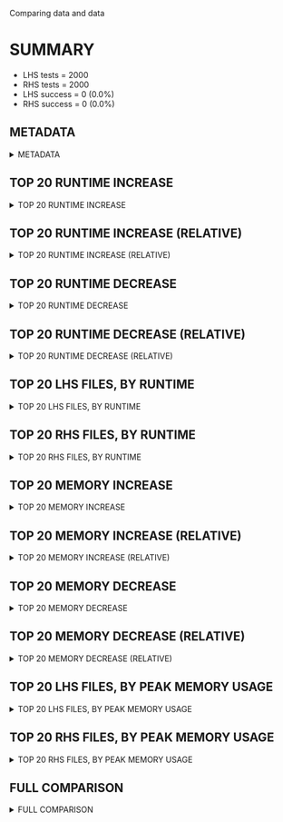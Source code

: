 Comparing data and data


# SUMMARY
- LHS tests = 2000
- RHS tests = 2000
- LHS success = 0  (0.0%)
- RHS success = 0  (0.0%)


## METADATA

<details><summary>METADATA</summary>

# LHS
<pre>
Ramon benchmark for Z3
-
Job description: 
Job tag: smt-sls-bv
Z3 repo: https://github.com/Z3Prover/z3
Z3 commit: 85d3041a808b64c9d8491cd1084bdd0431618ece
Z3 branch: master
Z3 options: "-T:20 -v:2 -st tactic.default_tactic="(then simplify propagate-values solve-eqs simplify smt-sls)" model_validate=true"
Z3 inputs: inputs/QF_BV_SAT
Z3 commit message: avoid platform non-reproducibility due to argument evaluation ordering

</pre>
# RHS
<pre>
Ramon benchmark for Z3
-
Job description: 
Job tag: smt-sls-bv
Z3 repo: https://github.com/Z3Prover/z3
Z3 commit: 85d3041a808b64c9d8491cd1084bdd0431618ece
Z3 branch: master
Z3 options: "-T:20 -v:2 -st tactic.default_tactic="(then simplify propagate-values solve-eqs simplify smt-sls)" model_validate=true"
Z3 inputs: inputs/QF_BV_SAT
Z3 commit message: avoid platform non-reproducibility due to argument evaluation ordering

</pre>
</details>


## TOP 20 RUNTIME INCREASE

<details><summary>TOP 20 RUNTIME INCREASE</summary>

|FILE                                                                                        |TIME_L     |TIME_R     |DIFF(s)    |DIFF(%)|
|-------------|-------------:|-------------:|--------------:|------------:|
</details>


## TOP 20 RUNTIME INCREASE (RELATIVE)

<details><summary>TOP 20 RUNTIME INCREASE (RELATIVE)</summary>

|FILE                                                                                        |TIME_L     |TIME_R     |DIFF(s)    |DIFF(%)|
|-------------|-------------:|-------------:|--------------:|------------:|
</details>


## TOP 20 RUNTIME DECREASE

<details><summary>TOP 20 RUNTIME DECREASE</summary>

|FILE                                                                                        |TIME_L     |TIME_R     |DIFF(s)    |DIFF(%)|
|-------------|-------------:|-------------:|--------------:|------------:|
</details>


## TOP 20 RUNTIME DECREASE (RELATIVE)

<details><summary>TOP 20 RUNTIME DECREASE (RELATIVE)</summary>

|FILE                                                                                        |TIME_L     |TIME_R     |DIFF(s)    |DIFF(%)|
|-------------|-------------:|-------------:|--------------:|------------:|
</details>


## TOP 20 LHS FILES, BY RUNTIME

<details><summary>TOP 20 LHS FILES, BY RUNTIME</summary>

|FILE                                                                                       |TIME     |MEM        |
|------------|----------:|---------:|
|div3.c.20.smt2                                                                             |   0.047s |21.736MiB|
|div.c.20.smt2                                                                              |   0.045s |21.64MiB|
|mult1.c.20.smt2                                                                            |   0.036s |20.148MiB|
|bin_libmsrpc_vc1225392.smt2                                                                |   0.033s |19.468MiB|
|bin_libmsrpc_vc1228527.smt2                                                                |   0.033s |19.464MiB|
|bin_libmsrpc_vc1228610.smt2                                                                |   0.032s |19.34MiB|
|bin_libsmbsharemodes_vc7666.smt2                                                           |   0.032s |19.624MiB|
|bin_libsmbclient_vc1225773.smt2                                                            |   0.032s |19.448MiB|
|bin_libmsrpc_vc1225408.smt2                                                                |   0.031s |19.164MiB|
|bin_libsmbclient_vc1225841.smt2                                                            |   0.031s |19.532MiB|
|bin_libsmbclient_vc1225256.smt2                                                            |   0.031s |19.34MiB|
|bin_libsmbclient_vc1228531.smt2                                                            |   0.030s |19.408MiB|
|bin_libsmbclient_vc1228452.smt2                                                            |   0.030s |19.48MiB|
|bin_libsmbclient_vc1228442.smt2                                                            |   0.030s |19.38MiB|
|bin_libsmbclient_vc1225758.smt2                                                            |   0.030s |19.6MiB|
|bin_libmsrpc_vc1228514.smt2                                                                |   0.030s |19.372MiB|
|bin_libsmbclient_vc1228491.smt2                                                            |   0.030s |19.488MiB|
|bin_libmsrpc_vc1225895.smt2                                                                |   0.030s |19.404MiB|
|bin_libsmbclient_vc1225887.smt2                                                            |   0.029s |19.468MiB|
|bin_libmsrpc_vc1225395.smt2                                                                |   0.029s |19.384MiB|
</details>


## TOP 20 RHS FILES, BY RUNTIME

<details><summary>TOP 20 RHS FILES, BY RUNTIME</summary>

|FILE                                                                                       |TIME     |MEM        |
|------------|----------:|---------:|
|div3.c.20.smt2                                                                             |   0.047s |21.736MiB|
|div.c.20.smt2                                                                              |   0.045s |21.64MiB|
|mult1.c.20.smt2                                                                            |   0.036s |20.148MiB|
|bin_libmsrpc_vc1225392.smt2                                                                |   0.033s |19.468MiB|
|bin_libmsrpc_vc1228527.smt2                                                                |   0.033s |19.464MiB|
|bin_libmsrpc_vc1228610.smt2                                                                |   0.032s |19.34MiB|
|bin_libsmbsharemodes_vc7666.smt2                                                           |   0.032s |19.624MiB|
|bin_libsmbclient_vc1225773.smt2                                                            |   0.032s |19.448MiB|
|bin_libmsrpc_vc1225408.smt2                                                                |   0.031s |19.164MiB|
|bin_libsmbclient_vc1225841.smt2                                                            |   0.031s |19.532MiB|
|bin_libsmbclient_vc1225256.smt2                                                            |   0.031s |19.34MiB|
|bin_libsmbclient_vc1228531.smt2                                                            |   0.030s |19.408MiB|
|bin_libsmbclient_vc1228452.smt2                                                            |   0.030s |19.48MiB|
|bin_libsmbclient_vc1228442.smt2                                                            |   0.030s |19.38MiB|
|bin_libsmbclient_vc1225758.smt2                                                            |   0.030s |19.6MiB|
|bin_libmsrpc_vc1228514.smt2                                                                |   0.030s |19.372MiB|
|bin_libsmbclient_vc1228491.smt2                                                            |   0.030s |19.488MiB|
|bin_libmsrpc_vc1225895.smt2                                                                |   0.030s |19.404MiB|
|bin_libsmbclient_vc1225887.smt2                                                            |   0.029s |19.468MiB|
|bin_libmsrpc_vc1225395.smt2                                                                |   0.029s |19.384MiB|
</details>


## TOP 20 MEMORY INCREASE

<details><summary>TOP 20 MEMORY INCREASE</summary>

|FILE                                                                                        |MEM_L         |MEM_R         |DIFF            |DIFF(%)|
|-------------|-------------:|-------------:|--------------:|------------:|
</details>


## TOP 20 MEMORY INCREASE (RELATIVE)

<details><summary>TOP 20 MEMORY INCREASE (RELATIVE)</summary>

|FILE                                                                                        |MEM_L         |MEM_R         |DIFF            |DIFF(%)|
|-------------|-------------:|-------------:|--------------:|------------:|
</details>


## TOP 20 MEMORY DECREASE

<details><summary>TOP 20 MEMORY DECREASE</summary>

|FILE                                                                                        |MEM_L         |MEM_R         |DIFF            |DIFF(%)|
|-------------|-------------:|-------------:|--------------:|------------:|
</details>


## TOP 20 MEMORY DECREASE (RELATIVE)

<details><summary>TOP 20 MEMORY DECREASE (RELATIVE)</summary>

|FILE                                                                                        |MEM_L         |MEM_R         |DIFF            |DIFF(%)|
|-------------|-------------:|-------------:|--------------:|------------:|
</details>


## TOP 20 LHS FILES, BY PEAK MEMORY USAGE

<details><summary>TOP 20 LHS FILES, BY PEAK MEMORY USAGE</summary>

|FILE                                                                                       |TIME     |MEM        |
|------------|----------:|---------:|
|div3.c.20.smt2                                                                             |   0.047s |21.736MiB|
|div.c.20.smt2                                                                              |   0.045s |21.64MiB|
|test_v3_r3_vr10_c1_s24300.smt2                                                             |   0.029s |21.348MiB|
|mult1.c.20.smt2                                                                            |   0.036s |20.148MiB|
|f23.smt2                                                                                   |   0.023s |20.072MiB|
|mult2.c.10.smt2                                                                            |   0.020s |19.956MiB|
|bin_libsmbsharemodes_vc7666.smt2                                                           |   0.032s |19.624MiB|
|bin_libmsrpc_vc1225910.smt2                                                                |   0.028s |19.62MiB|
|bin_libsmbclient_vc1225758.smt2                                                            |   0.030s |19.6MiB|
|bin_libsmbsharemodes_vc7750.smt2                                                           |   0.028s |19.6MiB|
|bin_libsmbclient_vc1225841.smt2                                                            |   0.031s |19.532MiB|
|bin_libsmbclient_vc1225860.smt2                                                            |   0.029s |19.508MiB|
|bin_libsmbclient_vc1225264.smt2                                                            |   0.024s |19.504MiB|
|bin_libmsrpc_vc1225346.smt2                                                                |   0.025s |19.492MiB|
|bin_libsmbclient_vc1228491.smt2                                                            |   0.030s |19.488MiB|
|bin_libsmbclient_vc1225783.smt2                                                            |   0.028s |19.488MiB|
|bin_libsmbclient_vc1228452.smt2                                                            |   0.030s |19.48MiB|
|bin_libsmbclient_vc1225257.smt2                                                            |   0.028s |19.472MiB|
|bin_libmsrpc_vc1225392.smt2                                                                |   0.033s |19.468MiB|
|bin_libsmbclient_vc1225887.smt2                                                            |   0.029s |19.468MiB|
</details>


## TOP 20 RHS FILES, BY PEAK MEMORY USAGE

<details><summary>TOP 20 RHS FILES, BY PEAK MEMORY USAGE</summary>

|FILE                                                                                       |TIME     |MEM        |
|------------|----------:|---------:|
|div3.c.20.smt2                                                                             |   0.047s |21.736MiB|
|div.c.20.smt2                                                                              |   0.045s |21.64MiB|
|test_v3_r3_vr10_c1_s24300.smt2                                                             |   0.029s |21.348MiB|
|mult1.c.20.smt2                                                                            |   0.036s |20.148MiB|
|f23.smt2                                                                                   |   0.023s |20.072MiB|
|mult2.c.10.smt2                                                                            |   0.020s |19.956MiB|
|bin_libsmbsharemodes_vc7666.smt2                                                           |   0.032s |19.624MiB|
|bin_libmsrpc_vc1225910.smt2                                                                |   0.028s |19.62MiB|
|bin_libsmbclient_vc1225758.smt2                                                            |   0.030s |19.6MiB|
|bin_libsmbsharemodes_vc7750.smt2                                                           |   0.028s |19.6MiB|
|bin_libsmbclient_vc1225841.smt2                                                            |   0.031s |19.532MiB|
|bin_libsmbclient_vc1225860.smt2                                                            |   0.029s |19.508MiB|
|bin_libsmbclient_vc1225264.smt2                                                            |   0.024s |19.504MiB|
|bin_libmsrpc_vc1225346.smt2                                                                |   0.025s |19.492MiB|
|bin_libsmbclient_vc1228491.smt2                                                            |   0.030s |19.488MiB|
|bin_libsmbclient_vc1225783.smt2                                                            |   0.028s |19.488MiB|
|bin_libsmbclient_vc1228452.smt2                                                            |   0.030s |19.48MiB|
|bin_libsmbclient_vc1225257.smt2                                                            |   0.028s |19.472MiB|
|bin_libmsrpc_vc1225392.smt2                                                                |   0.033s |19.468MiB|
|bin_libsmbclient_vc1225887.smt2                                                            |   0.029s |19.468MiB|
</details>


## FULL COMPARISON

<details><summary>FULL COMPARISON</summary>

|FILE                                                                                        |TIME_L     |TIME_R     |DIFF(s)    |DIFF(%)|
|-------------|-------------:|-------------:|--------------:|------------:|
</details>

